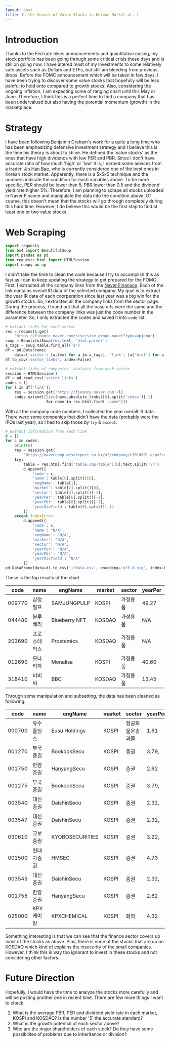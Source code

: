 ```yaml
---
layout: post
title: In the Search of Value Stocks in Korean Market pt. 1
---
```

# Introduction
Thanks to the Fed rate hikes announcements and quantitative easing, my stock portfolio has been going through some critical crisis these days and is still on going now. I have altered most of my investments to some relatively safe assets such as Dollars and ETFs, but still am bleeding from previous drops. Before the FOMC announcement which will be taken in few days, I have been trying to discover some value stocks that hopefully will be less painful to hold onto compared to growth stocks. Also, considering the ongoing inflation, I am expecting some of ranging chart until this May or June. Therefore, I think this is a perfect time to find a company that has been undervalued but also having the potential momentum (growth) in the marketplace.

# Strategy
I have been following Benjamin Graham's work for a quite a long time who has been emphasizing defensive investment strategy and I believe this is the time his theory is about to shine. He defined the 'value stocks' as the ones that have high dividends with low PER and PBR. Since I don't have accurate ratio of how much 'high' or 'low' it is, I earned some advices from a trader, [Jin Han Bae](https://www.youtube.com/channel/UCu2R3TCLSxYV8pRyBGNOh2g), who is currently considered one of the best ones in Korean stock market. Apparently, there is a 5x5x5 technique and the numbers indicate the condition for each variables above. To be more specific, PER should be lower than 5, PBR lower than 0.5 and the dividend yield rate higher 5%.
Therefore, I am planning to scrape all stocks uploaded in Naver Finance and manipulate the data into the condition above. Of course, this doesn't mean that the stocks will go through completely during this hard time. However, I do believe this would be the first step to find at least one or two value stocks.

# Web Scraping
```python
import requests
from bs4 import BeautifulSoup
import pandas as pd
from requests_html import HTMLSession
import numpy as np
```
I didn't take the time to clean the code because I try to accomplish this as fast as I can to keep updating the strategy to get prepared for the FOMC. 
First, I extracted all the company links from the [Naver Finanace](https://finance.naver.com/). Each of the link contains overall IR data of the selected company. My goal is to extract the year IR data of each coorperation since last year was a big win for the growth stocks. So, I extracted all the company links from the sector page. During the process, I found out that all the base urls were the same and the difference between the company links was just the code number in the parameter. So, I only extracted the codes and saved it into `code` list.
```python
# extract links for each sector
res = requests.get(
    'https://finance.naver.com/sise/sise_group.naver?type=upjong')
soup = BeautifulSoup(res.text, 'html.parser')
a_tags = soup.table.find_all('a')
df = pd.DataFrame(
    data={'sector': [a.text for a in a_tags], 'link': [a['href'] for a in a_tags]})
df.to_csv('sector_links', index=False)

# extract links of companies' analysis from each sector
session = HTMLSession()
df = pd.read_csv('sector_links')
codes = []
for l in df['link']:
    res = session.get('https://finance.naver.com'+l)
    codes.extend([list(name.absolute_links)[0].split('code=')[-1]
                  for name in res.html.find('.name')])
```
With all the company code numbers, I collected the year overall IR data. There were some companies that didn't have the data (probably were the IPOs last year), so I had to skip those by `try` & `except`.
```python
# extract information from each link
d = []
for c in codes:
    print(c)
    res = session.get(
        'https://navercomp.wisereport.co.kr/v2/company/c1010001.aspx?cmp_cd='+c)
    try:
        table = res.html.find('table.cmp-table')[0].text.split('\n')
        d.append({
            'code': c,
            'name': table[0].split()[0],
            'engName': table[1],
            'market': table[2].split()[0],
            'sector': table[3].split()[-1],
            'yearPer': table[6].split()[-1],
            'yearPbr': table[8].split()[-1],
            'yearDivYield': table[9].split()[-1]
        })
    except IndexError:
        d.append({
            'code': c,
            'name': "N/A",
            'engName': "N/A",
            'market': "N/A",
            'sector': "N/A",
            'yearPer': "N/A",
            'yearPbr': "N/A",
            'yearDivYield': "N/A"
        })
pd.DataFrame(data=d).to_csv('irData.csv', encoding='utf-8-sig', index=False)
```
These is the top results of the chart.

|code|name|engName|market|sector|yearPer|yearPbr|yearDivYield|  
|---|---|---|---|---|---|---|---|  
|009770|삼정펄프|SAMJUNGPULP|KOSPI|가정용품|49.27|0.34|3.57%|  
|044480|블루베리|Blueberry NFT|KOSDAQ|가정용품|N/A|1.76|0.00%|  
|203690|프로스테믹스|Prostemics|KOSDAQ|가정용품|N/A|5.46|0.00%|  
|012690|모나리자|Monalisa|KOSPI|가정용품|40.60|1.83|2.02%|  
|318410|비비씨|BBC|KOSDAQ|가정용품|13.45|1.06|0.00%|  

Through some manipulation and subsetting, the data has been cleaned as following.

|code|name|engName|market|sector|yearPer|yearPbr|yearDivYield|  
|---|---|---|---|---|---|---|---|  
|000700|유수홀딩스|Eusu Holdings|KOSPI|항공화물운송과물|1.61|0.43|9.04|  
|001270|부국증권|BookookSecu|KOSPI|증권|3.79,|0.33|5.01|  
|001750|한양증권|HanyangSecu|KOSPI|증권|2.62|0.4|,5.1|  
|001275|부국증권|BookookSecu|KOSPI|증권|3.79,|0.33|5.01|  
|003540|대신증권|DaishinSecu|KOSPI|증권|2.32,|0.44|7.04|  
|003547|대신증권|DaishinSecu|KOSPI|증권|2.32,|0.44|7.04|  
|030610|교보증권|KYOBOSECURITIES|KOSPI|증권|3.22,|0.37|5.63|  
|001500|현대차증권|HMSEC|KOSPI|증권|4.73|0.38|5.95|  
|003545|대신증권|DaishinSecu|KOSPI|증권|2.32,|0.44|7.04|  
|001755|한양증권|HanyangSecu|KOSPI|증권|2.62|0.4|,5.1|  
|025000|KPX케미칼|KPXCHEMICAL|KOSPI|화학|4.32|0.45|5.23|  

Something interesting is that we can see that the finance sector covers up most of the stocks as above. Plus, there is none of the stocks that are up on KOSDAQ which kind of explains the insecurity of the small companies. However, I think this is way too ignorant to invest in these stocks and not considering other factors.

# Future Direction
Hopefully, I would have the time to analyze the stocks more carefully and will be posting another one in recent time. There are few more things I want to check.
1. What is the average PBR, PER and dividend yield rate in each market, KOSPI and KOSDAQ? Is the number '5' the accurate standard?
2. What is the growth potential of each sector above?
3. Who are the major shareholders of each stock? Do they have some possibilites of problems due to inheritance or division?